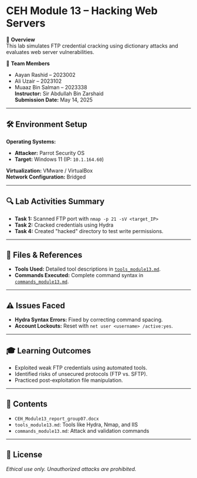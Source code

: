 # CEH Module 13 – Hacking Web Servers
🧠 **Overview**  
This lab simulates FTP credential cracking using dictionary attacks and evaluates web server vulnerabilities.  

👥 **Team Members**  
- Aayan Rashid – 2023002  
- Ali Uzair – 2023102  
- Muaaz Bin Salman – 2023338  
**Instructor:** Sir Abdullah Bin Zarshaid  
**Submission Date:** May 14, 2025  

---

## 🛠️ **Environment Setup**  
**Operating Systems:**  
- **Attacker:** Parrot Security OS  
- **Target:** Windows 11 (IP: `10.1.164.60`)  

**Virtualization:** VMware / VirtualBox  
**Network Configuration:** Bridged  

---

## 🔍 **Lab Activities Summary**  
- **Task 1:** Scanned FTP port with `nmap -p 21 -sV <target_IP>`  
- **Task 2:** Cracked credentials using Hydra  
- **Task 4:** Created "hacked" directory to test write permissions.  

---

## 📂 **Files & References**  
- **Tools Used:** Detailed tool descriptions in [`tools_module13.md`](tools_module13.md).  
- **Commands Executed:** Complete command syntax in [`commands_module13.md`](commands_module13.md).  

---

## ⚠️ **Issues Faced**  
- **Hydra Syntax Errors:** Fixed by correcting command spacing.  
- **Account Lockouts:** Reset with `net user <username> /active:yes`.  

---

## 🎓 **Learning Outcomes**  
- Exploited weak FTP credentials using automated tools.  
- Identified risks of unsecured protocols (FTP vs. SFTP).  
- Practiced post-exploitation file manipulation.  

---

## 📁 **Contents**  
- `CEH_Module13_report_group07.docx`  
- `tools_module13.md`: Tools like Hydra, Nmap, and IIS  
- `commands_module13.md`: Attack and validation commands  

---

## 📜 **License**  
*Ethical use only. Unauthorized attacks are prohibited.* 
